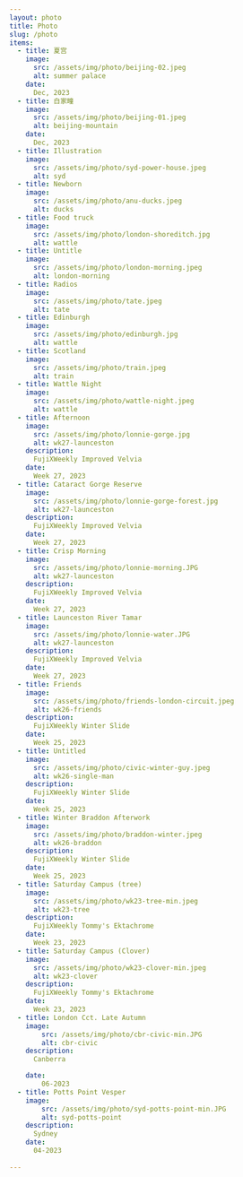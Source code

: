 ```yaml
---
layout: photo
title: Photo
slug: /photo
items:
  - title: 夏宫
    image: 
      src: /assets/img/photo/beijing-02.jpeg
      alt: summer palace
    date:
      Dec, 2023
  - title: 白家疃
    image: 
      src: /assets/img/photo/beijing-01.jpeg
      alt: beijing-mountain
    date:
      Dec, 2023
  - title: Illustration
    image: 
      src: /assets/img/photo/syd-power-house.jpeg
      alt: syd
  - title: Newborn
    image: 
      src: /assets/img/photo/anu-ducks.jpeg
      alt: ducks
  - title: Food truck
    image: 
      src: /assets/img/photo/london-shoreditch.jpg
      alt: wattle
  - title: Untitle
    image: 
      src: /assets/img/photo/london-morning.jpeg
      alt: london-morning
  - title: Radios
    image: 
      src: /assets/img/photo/tate.jpeg
      alt: tate
  - title: Edinburgh
    image: 
      src: /assets/img/photo/edinburgh.jpg
      alt: wattle
  - title: Scotland
    image: 
      src: /assets/img/photo/train.jpeg
      alt: train
  - title: Wattle Night
    image: 
      src: /assets/img/photo/wattle-night.jpeg
      alt: wattle
  - title: Afternoon
    image: 
      src: /assets/img/photo/lonnie-gorge.jpg
      alt: wk27-launceston
    description:
      FujiXWeekly Improved Velvia
    date:
      Week 27, 2023
  - title: Cataract Gorge Reserve
    image: 
      src: /assets/img/photo/lonnie-gorge-forest.jpg
      alt: wk27-launceston
    description:
      FujiXWeekly Improved Velvia
    date:
      Week 27, 2023
  - title: Crisp Morning
    image: 
      src: /assets/img/photo/lonnie-morning.JPG
      alt: wk27-launceston
    description:
      FujiXWeekly Improved Velvia
    date:
      Week 27, 2023
  - title: Launceston River Tamar
    image: 
      src: /assets/img/photo/lonnie-water.JPG
      alt: wk27-launceston
    description:
      FujiXWeekly Improved Velvia
    date:
      Week 27, 2023
  - title: Friends
    image: 
      src: /assets/img/photo/friends-london-circuit.jpeg
      alt: wk26-friends
    description:
      FujiXWeekly Winter Slide
    date:
      Week 25, 2023
  - title: Untitled
    image: 
      src: /assets/img/photo/civic-winter-guy.jpeg
      alt: wk26-single-man
    description:
      FujiXWeekly Winter Slide
    date:
      Week 25, 2023
  - title: Winter Braddon Afterwork
    image: 
      src: /assets/img/photo/braddon-winter.jpeg
      alt: wk26-braddon
    description:
      FujiXWeekly Winter Slide
    date:
      Week 25, 2023
  - title: Saturday Campus (tree)
    image: 
      src: /assets/img/photo/wk23-tree-min.jpeg
      alt: wk23-tree
    description:
      FujiXWeekly Tommy's Ektachrome
    date:
      Week 23, 2023
  - title: Saturday Campus (Clover)
    image: 
      src: /assets/img/photo/wk23-clover-min.jpeg
      alt: wk23-clover
    description:
      FujiXWeekly Tommy's Ektachrome
    date:
      Week 23, 2023
  - title: London Cct. Late Autumn
    image: 
        src: /assets/img/photo/cbr-civic-min.JPG
        alt: cbr-civic
    description:
      Canberra

    date:
        06-2023
  - title: Potts Point Vesper
    image: 
        src: /assets/img/photo/syd-potts-point-min.JPG
        alt: syd-potts-point
    description:
      Sydney
    date:
      04-2023
      
---
```

